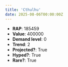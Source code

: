 ```yaml
---
title: 'Cthulhu'
date: 2025-08-06T00:00:00Z
---
```

- **RAP**: 185459
- **Value**: 400000
- **Demand level**: 0
- **Trend**: 2
- **Projected?**: True
- **Hyped?**: True
- **Rare?**: True
